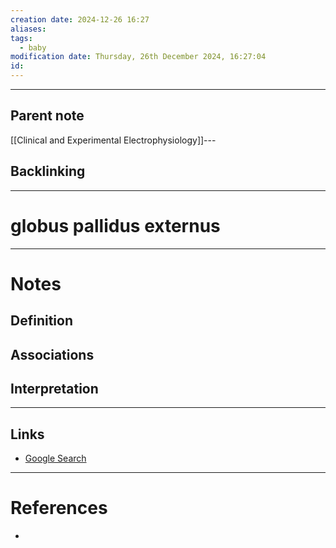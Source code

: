 ```yaml
---
creation date: 2024-12-26 16:27
aliases: 
tags:
  - baby
modification date: Thursday, 26th December 2024, 16:27:04
id:
---
```

---

## Parent note
[[Clinical and Experimental Electrophysiology]]---
## Backlinking


---
# globus pallidus externus


---
# Notes

## Definition

## Associations

## Interpretation

---
## Links
- [Google Search](https://www.google.com/search?q=globus+pallidus+externus)

---
# References
+ 